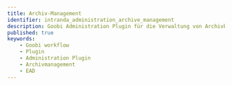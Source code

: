 ```yaml
---
title: Archiv-Management
identifier: intranda_administration_archive_management
description: Goobi Administration Plugin für die Verwaltung von Archivbeständen
published: true
keywords:
    - Goobi workflow
    - Plugin
    - Administration Plugin
    - Archivmanagement
    - EAD
---
```

